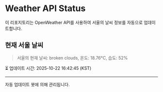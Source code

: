 
# Weather API Status

이 리포지토리는 OpenWeather API를 사용하여 서울의 날씨 정보를 자동으로 업데이트합니다.

## 현재 서울 날씨
> 서울의 현재 날씨: broken clouds, 온도: 18.76°C, 습도: 52%

⏳ 업데이트 시간: 2025-10-22 16:42:45 (KST)

---
자동 업데이트 봇에 의해 관리됩니다.

